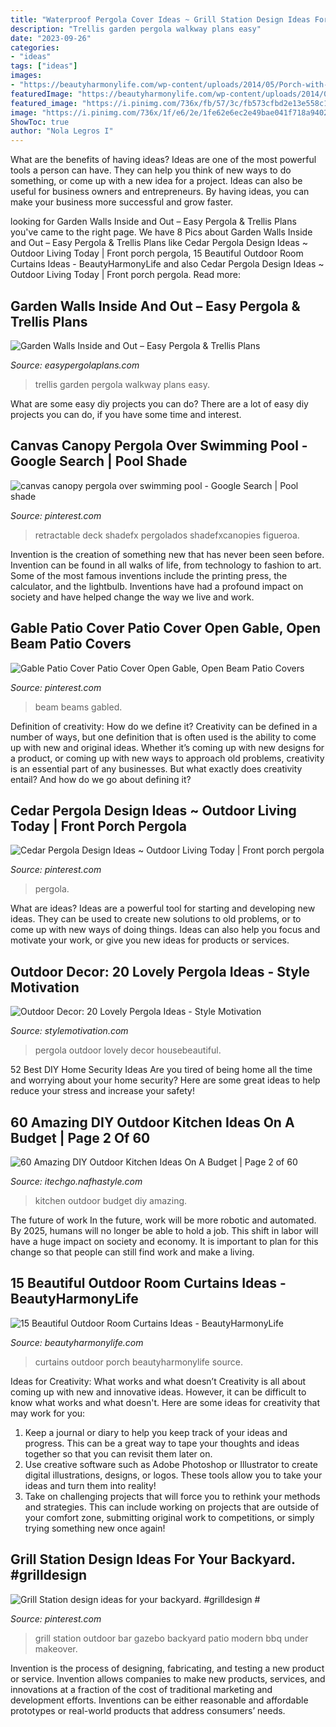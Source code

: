 ```yaml
---
title: "Waterproof Pergola Cover Ideas ~ Grill Station Design Ideas For Your Backyard. #grilldesign #"
description: "Trellis garden pergola walkway plans easy"
date: "2023-09-26"
categories:
- "ideas"
tags: ["ideas"]
images:
- "https://beautyharmonylife.com/wp-content/uploads/2014/05/Porch-with-Curtains-6_wm1.jpg"
featuredImage: "https://beautyharmonylife.com/wp-content/uploads/2014/05/Porch-with-Curtains-6_wm1.jpg"
featured_image: "https://i.pinimg.com/736x/fb/57/3c/fb573cfbd2e13e558c1779c73b459cb9.jpg"
image: "https://i.pinimg.com/736x/1f/e6/2e/1fe62e6ec2e49bae041f718a9402f5d2.jpg"
ShowToc: true
author: "Nola Legros I"
---
```



What are the benefits of having ideas?
Ideas are one of the most powerful tools a person can have. They can help you think of new ways to do something, or come up with a new idea for a project. Ideas can also be useful for business owners and entrepreneurs. By having ideas, you can make your business more successful and grow faster.

	

		
looking for Garden Walls Inside and Out – Easy Pergola &amp; Trellis Plans you've came to the right page. We have 8 Pics about Garden Walls Inside and Out – Easy Pergola &amp; Trellis Plans like Cedar Pergola Design Ideas ~ Outdoor Living Today | Front porch pergola, 15 Beautiful Outdoor Room Curtains Ideas - BeautyHarmonyLife and also Cedar Pergola Design Ideas ~ Outdoor Living Today | Front porch pergola. Read more:
		
    
## Garden Walls Inside And Out – Easy Pergola &amp; Trellis Plans

<img loading=lazy src="http://easypergolaplans.com/wp-content/uploads/2020/04/Pathway-Trellis-Design-2.jpg" onerror="this.onerror=null;this.src='https://tse2.mm.bing.net/th?id=OIP.Z8IzfG2kvqlyT3jQ6sBtzAHaJ4&amp;pid=15.1';" alt="Garden Walls Inside and Out – Easy Pergola &amp; Trellis Plans">

_Source: easypergolaplans.com_

>trellis garden pergola walkway plans easy. 

	

What are some easy diy projects you can do?
There are a lot of easy diy projects you can do, if you have some time and interest.

    
## Canvas Canopy Pergola Over Swimming Pool - Google Search | Pool Shade

<img loading=lazy src="https://i.pinimg.com/736x/1f/e6/2e/1fe62e6ec2e49bae041f718a9402f5d2.jpg" onerror="this.onerror=null;this.src='https://tse3.mm.bing.net/th?id=OIP.sUGLH1ivj1HAr0Gnbj4aQwHaE7&amp;pid=15.1';" alt="canvas canopy pergola over swimming pool - Google Search | Pool shade">

_Source: pinterest.com_

>retractable deck shadefx pergolados shadefxcanopies figueroa. 

	

Invention is the creation of something new that has never been seen before. Invention can be found in all walks of life, from technology to fashion to art. Some of the most famous inventions include the printing press, the calculator, and the lightbulb. Inventions have had a profound impact on society and have helped change the way we live and work.

    
## Gable Patio Cover Patio Cover Open Gable, Open Beam Patio Covers

<img loading=lazy src="https://i.pinimg.com/736x/fb/57/3c/fb573cfbd2e13e558c1779c73b459cb9.jpg" onerror="this.onerror=null;this.src='https://tse1.mm.bing.net/th?id=OIP.qLkSntn3yCyNhHy00WnzTQHaFN&amp;pid=15.1';" alt="Gable Patio Cover Patio Cover Open Gable, Open Beam Patio Covers">

_Source: pinterest.com_

>beam beams gabled. 

	

Definition of creativity: How do we define it?
Creativity can be defined in a number of ways, but one definition that is often used is the ability to come up with new and original ideas. Whether it’s coming up with new designs for a product, or coming up with new ways to approach old problems, creativity is an essential part of any businesses. But what exactly does creativity entail? And how do we go about defining it?

    
## Cedar Pergola Design Ideas ~ Outdoor Living Today | Front Porch Pergola

<img loading=lazy src="https://i.pinimg.com/736x/91/48/98/914898c6fbff1a885b7cb9c9bdb6fa83.jpg" onerror="this.onerror=null;this.src='https://tse4.mm.bing.net/th?id=OIP.cuZCaC5O7YaKBW6-q6suJwHaJ3&amp;pid=15.1';" alt="Cedar Pergola Design Ideas ~ Outdoor Living Today | Front porch pergola">

_Source: pinterest.com_

>pergola. 

	

What are ideas?
Ideas are a powerful tool for starting and developing new ideas. They can be used to create new solutions to old problems, or to come up with new ways of doing things. Ideas can also help you focus and motivate your work, or give you new ideas for products or services.

    
## Outdoor Decor: 20 Lovely Pergola Ideas - Style Motivation

<img loading=lazy src="https://homebnc.com/homeimg/2017/03/12-pergola-ideas-homebnc.jpg" onerror="this.onerror=null;this.src='https://tse4.mm.bing.net/th?id=OIP.EJBvl7osLPwA2kz6-hNq9gHaKA&amp;pid=15.1';" alt="Outdoor Decor: 20 Lovely Pergola Ideas - Style Motivation">

_Source: stylemotivation.com_

>pergola outdoor lovely decor housebeautiful. 

	

52 Best DIY Home Security Ideas
Are you tired of being home all the time and worrying about your home security? Here are some great ideas to help reduce your stress and increase your safety!

    
## 60 Amazing DIY Outdoor Kitchen Ideas On A Budget | Page 2 Of 60

<img loading=lazy src="http://itechgo.com/wp-content/uploads/2018/04/Amazing-DIY-Outdoor-Kitchen-Ideas-On-A-Budget-50.jpg" onerror="this.onerror=null;this.src='https://tse1.mm.bing.net/th?id=OIP.qqfG8TiV5zjZzAZwxFqeSQHaFm&amp;pid=15.1';" alt="60 Amazing DIY Outdoor Kitchen Ideas On A Budget | Page 2 of 60">

_Source: itechgo.nafhastyle.com_

>kitchen outdoor budget diy amazing. 

	

The future of work
In the future, work will be more robotic and automated. By 2025, humans will no longer be able to hold a job. This shift in labor will have a huge impact on society and economy. It is important to plan for this change so that people can still find work and make a living.

    
## 15 Beautiful Outdoor Room Curtains Ideas - BeautyHarmonyLife

<img loading=lazy src="https://beautyharmonylife.com/wp-content/uploads/2014/05/Porch-with-Curtains-6_wm1.jpg" onerror="this.onerror=null;this.src='https://tse1.mm.bing.net/th?id=OIP.Bz04R-8mB3cgscJhn5xb9AHaIk&amp;pid=15.1';" alt="15 Beautiful Outdoor Room Curtains Ideas - BeautyHarmonyLife">

_Source: beautyharmonylife.com_

>curtains outdoor porch beautyharmonylife source. 

	

Ideas for Creativity: What works and what doesn’t
Creativity is all about coming up with new and innovative ideas. However, it can be difficult to know what works and what doesn't. Here are some ideas for creativity that may work for you: 
1. Keep a journal or diary to help you keep track of your ideas and progress. This can be a great way to tape your thoughts and ideas together so that you can revisit them later on. 
2. Use creative software such as Adobe Photoshop or Illustrator to create digital illustrations, designs, or logos. These tools allow you to take your ideas and turn them into reality! 
3. Take on challenging projects that will force you to rethink your methods and strategies. This can include working on projects that are outside of your comfort zone, submitting original work to competitions, or simply trying something new once again! 

    
## Grill Station Design Ideas For Your Backyard. #grilldesign #

<img loading=lazy src="https://i.pinimg.com/736x/03/eb/45/03eb4575857429038ddbd565dbda1b49.jpg" onerror="this.onerror=null;this.src='https://tse3.mm.bing.net/th?id=OIP.yvWPPBXFU4r5G50Ah_cAHAHaNK&amp;pid=15.1';" alt="Grill Station design ideas for your backyard. #grilldesign #">

_Source: pinterest.com_

>grill station outdoor bar gazebo backyard patio modern bbq under makeover. 

	

Invention is the process of designing, fabricating, and testing a new product or service. Invention allows companies to make new products, services, and innovations at a fraction of the cost of traditional marketing and development efforts. Inventions can be either reasonable and affordable prototypes or real-world products that address consumers’ needs.

